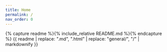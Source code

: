 ```yaml
---
title: Home
permalink: /
nav_order: 0
---
```


{% capture readme %}{% include_relative README.md %}{% endcapture %}
{{ readme | replace: ".md", ".html" | replace: "general/", "/" | markdownify }}
